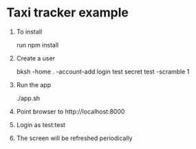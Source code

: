 # Taxi tracker example

1. To install

	run npm install

2. Create a user

	bksh -home . -account-add login test secret test -scramble 1

3. Run the app

	./app.sh

4. Point browser to http://localhost:8000

5. Login as test:test

6. The screen will be refreshed periodically

